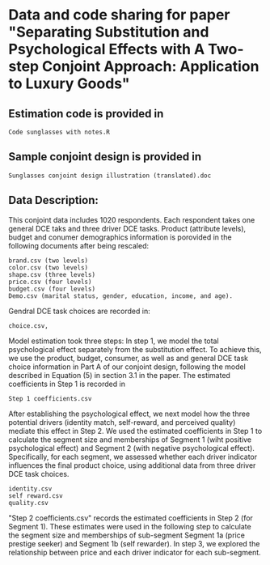 # Data and code sharing for paper "Separating Substitution and Psychological Effects with A Two-step Conjoint Approach: Application to Luxury Goods"

## Estimation code is provided in

	Code sunglasses with notes.R

## Sample conjoint design is provided in 

	Sunglasses conjoint design illustration (translated).doc

## Data Description:

This conjoint data includes 1020 respondents. Each respondent takes one general DCE taks and three driver DCE tasks. Product (attribute levels), budget and conumer demographics information is porovided in the following documents after being rescaled: 

	brand.csv (two levels)
	color.csv (two levels)
	shape.csv (three levels)
	price.csv (four levels)
	budget.csv (four levels)
	Demo.csv (marital status, gender, education, income, and age). 

Gendral DCE task choices are recorded in: 

	choice.csv, 
 
Model estimation took three steps: In step 1, we model the total psychological effect separately from the substitution effect. To achieve this, we use the product, budget, consumer, as well as and general DCE task choice information in Part A of our conjoint design, following the model described in Equation (5) in section 3.1 in the paper. The estimated coefficients in Step 1 is recorded in 

	Step 1 coefficients.csv 
 
After establishing the psychological effect, we next model how the three potential drivers (identity match, self-reward, and perceived quality) mediate this effect in Step 2. We used the estimated coefficients in Step 1 to calculate the segment size and memberships of Segment 1 (wiht positive psychological effect) and Segment 2 (with negative psychological effect). Specifically, for each segment, we assessed whether each driver indicator influences the final product choice, using additional data from three driver DCE task choices. 
 
 	identity.csv
	self reward.csv
	quality.csv

"Step 2 coefficients.csv" records the estimated coefficients in Step 2 (for Segment 1). These estimates were used in the following step to calculate the segment size and memberships of sub-segment Segment 1a (price prestige seeker) and Segment 1b (self rewarder). In step 3, we explored the relationship between price and each driver indicator for each sub-segment. 

